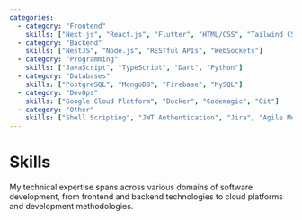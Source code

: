 ```yaml
---
categories:
  - category: "Frontend"
    skills: ["Next.js", "React.js", "Flutter", "HTML/CSS", "Tailwind CSS"]
  - category: "Backend"
    skills: ["NestJS", "Node.js", "RESTful APIs", "WebSockets"]
  - category: "Programming"
    skills: ["JavaScript", "TypeScript", "Dart", "Python"]
  - category: "Databases" 
    skills: ["PostgreSQL", "MongoDB", "Firebase", "MySQL"]
  - category: "DevOps"
    skills: ["Google Cloud Platform", "Docker", "Codemagic", "Git"]
  - category: "Other"
    skills: ["Shell Scripting", "JWT Authentication", "Jira", "Agile Methodologies"]
---
```


# Skills

My technical expertise spans across various domains of software development, from frontend and backend technologies to cloud platforms and development methodologies.